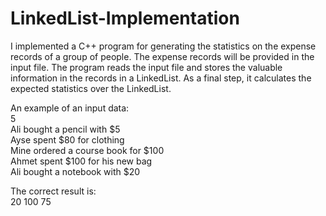 # LinkedList-Implementation

I implemented a C++ program for generating the statistics on the expense records of a group of people. The expense records
will be provided in the input file. The program reads the input file and stores the valuable information in the records in a LinkedList. As a final step, 
it calculates the expected statistics over the LinkedList.

An example of an input data: <br />
5 <br />
Ali bought a pencil with $5 <br />
Ayse spent $80 for clothing <br />
Mine ordered a course book for $100 <br />
Ahmet spent $100 for his new bag <br />
Ali bought a notebook with $20 <br />

The correct result is: <br />
20 100 75
